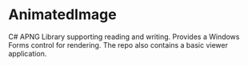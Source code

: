 AnimatedImage
=============

C# APNG Library supporting reading and writing. Provides a Windows Forms control for rendering. The repo also contains a basic viewer application.
